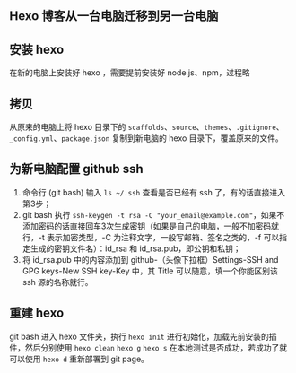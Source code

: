 Hexo 博客从一台电脑迁移到另一台电脑
---

## 安装 hexo

在新的电脑上安装好 hexo ，需要提前安装好 node.js、npm，过程略

## 拷贝

从原来的电脑上将 hexo 目录下的 `scaffolds`、`source`、`themes`、`.gitignore`、`_config.yml`、`package.json` 复制到新电脑的 hexo 目录下，覆盖原来的文件。

## 为新电脑配置 github ssh

1. 命令行 (git bash) 输入 `ls ~/.ssh` 查看是否已经有 ssh 了，有的话直接进入第3步；
2. git bash 执行 `ssh-keygen -t rsa -C "your_email@example.com"`，如果不添加密码的话直接回车3次生成密钥（如果是自己的电脑，一般不加密码就行，-t 表示加密类型，-C 为注释文字，一般写邮箱、签名之类的，-f 可以指定生成的密钥文件名）：id_rsa 和 id_rsa.pub，即公钥和私钥；
3. 将 id_rsa.pub 中的内容添加到 github-（头像下拉框）Settings-SSH and GPG keys-New SSH key-Key 中，其 Title 可以随意，填一个你能区别该 ssh 源的名称就行。

## 重建 hexo

git bash 进入 hexo 文件夹，执行 `hexo init` 进行初始化，加载先前安装的插件，然后分别使用 `hexo clean` `hexo g` `hexo s` 在本地测试是否成功，若成功了就可以使用 `hexo d` 重新部署到 git page。